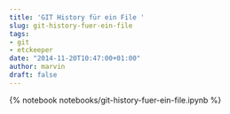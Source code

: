 ```yaml
---
title: 'GIT History für ein File '
slug: git-history-fuer-ein-file
tags:
- git
- etckeeper
date: "2014-11-20T10:47:00+01:00"
author: marvin
draft: false
---
```

{% notebook notebooks/git-history-fuer-ein-file.ipynb %}